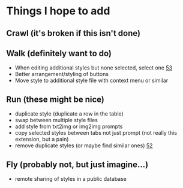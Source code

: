 # Things I hope to add

## Crawl (it's broken if this isn't done)

## Walk (definitely want to do)
- When editing additional styles but none selected, select one [53](https://github.com/chrisgoringe/Styles-Editor/issues/53)
- Better arrangement/styling of buttons 
- Move style to additional style file with context menu or similar

## Run (these might be nice)
- duplicate style (duplicate a row in the table)
- swap between multiple style files
- add style from txt2img or img2img prompts
- copy selected styles between tabs not just prompt (not really this extension, but a pain)
- remove duplicate styles (or maybe find similar ones) [52](https://github.com/chrisgoringe/Styles-Editor/issues/52)

## Fly (probably not, but just imagine...)
- remote sharing of styles in a public database